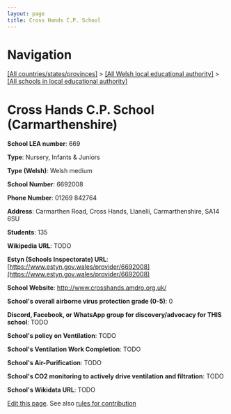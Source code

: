 ```yaml
---
layout: page
title: Cross Hands C.P. School
---
```

# Navigation

[[All countries/states/provinces]](../../..) > [[All Welsh local educational authority]](../..) > [[All schools in local educational authority]](..)

# Cross Hands C.P. School (Carmarthenshire)

**School LEA number**: 669

**Type**: Nursery, Infants & Juniors

**Type (Welsh)**: Welsh medium

**School Number**: 6692008

**Phone Number**: 01269 842764

**Address**: Carmarthen Road, Cross Hands, Llanelli, Carmarthenshire, SA14 6SU

**Students**: 135

**Wikipedia URL**: TODO

**Estyn (Schools Inspectorate) URL**: [https://www.estyn.gov.wales/provider/6692008](https://www.estyn.gov.wales/provider/6692008)

**School Website**: http://www.crosshands.amdro.org.uk/

**School's overall airborne virus protection grade (0-5)**: 0

**Discord, Facebook, or WhatsApp group for discovery/advocacy for THIS school**: TODO

**School's policy on Ventilation**: TODO

**School's Ventilation Work Completion**: TODO

**School's Air-Purification**: TODO

**School's CO2 monitoring to actively drive ventilation and filtration**: TODO

**School's Wikidata URL**: TODO




[Edit this page](https://github.com/ventilate-schools/Wales/edit/prif/./Carmarthenshire/Cross_Hands_C.P._School.md). See also [rules for contribution](../../../contribution-rules/)